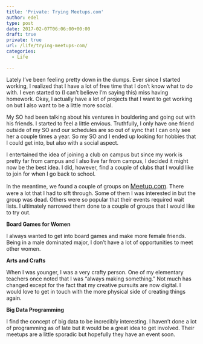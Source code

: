 ```yaml
---
title: 'Private: Trying Meetups.com'
author: edel
type: post
date: 2017-02-07T06:06:00+00:00
draft: true
private: true
url: /life/trying-meetups-com/
categories:
  - Life

---
```

Lately I&#8217;ve been feeling pretty down in the dumps. Ever since I started working, I realized that I have a lot of free time that I don&#8217;t know what to do with. I even started to (I can&#8217;t believe I&#8217;m saying this) miss having homework. Okay, I actually have a lot of projects that I want to get working on but I also want to be a little more social.

My SO had been talking about his ventures in bouldering and going out with his friends. I started to feel a little envious. Truthfully, I only have one friend outside of my SO and our schedules are so out of sync that I can only see her a couple times a year. So my SO and I ended up looking for hobbies that I could get into, but also with a social aspect.

I entertained the idea of joining a club on campus but since my work is pretty far from campus and I also live far from campus, I decided it might now be the best idea. I did, however, find a couple of clubs that I would like to join for when I go back to school.

In the meantime, we found a couple of groups on&nbsp;<a href="http://meetup.com/" style="font-size: 16px;">Meetup.com</a>. There were a lot that I had to sift through. Some of them I was interested in but the group was dead. Others were so popular that their events required wait lists. I ultimately narrowed them done to a couple of groups that I would like to try out.

**Board Games for Women**

I always wanted to get into board games and make more female friends. Being in a male dominated major, I don&#8217;t have a lot of opportunities to meet other women.

**Arts and Crafts**

When I was younger, I was a very crafty person. One of my elementary teachers once noted that I was &#8220;always making something.&#8221; Not much has changed except for the fact that my creative pursuits are now digital. I would love to get in touch with the more physical side of creating things again.

**Big Data Programming**

I find the concept of big data to be incredibly interesting. I haven&#8217;t done a lot of programming as of late but it would be a great idea to get involved. Their meetups are a little sporadic but hopefully they have an event soon.